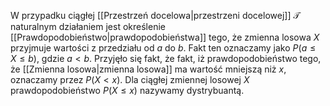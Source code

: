W przypadku ciągłej [[Przestrzeń docelowa|przestrzeni docelowej]] $\mathcal T$ naturalnym działaniem jest określenie [[Prawdopodobieństwo|prawdopodobieństwa]] tego, że zmienna losowa $X$ przyjmuje wartości z przedziału od $a$ do $b$. Fakt ten oznaczamy jako $P(a\le X\le b)$, gdzie $a\lt b$. Przyjęło się fakt, że fakt, iż prawdopodobieństwo tego, że [[Zmienna losowa|zmienna losowa]] ma wartość mniejszą niż $x$, oznaczamy przez $P(X\lt x)$. Dla ciągłej zmiennej losowej $X$ prawdopodobieństwo $P(X\le x)$ nazywamy dystrybuantą. 